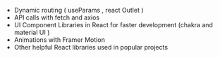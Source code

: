 - Dynamic routing ( useParams , react Outlet )
- API calls with fetch and axios
- UI Component Libraries in React for faster development (chakra and material UI )
- Animations with Framer Motion
- Other helpful React libraries used in popular projects


